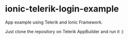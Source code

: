ionic-telerik-login-example
===========================
App example using Telerik and Ionic Framework.

Just clone the repository on Telerik AppBuilder and run it :)
